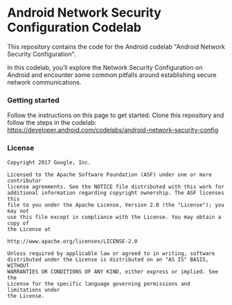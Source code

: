 # Android Network Security Configuration Codelab

This repository contains the code for the Android codelab "Android Network
Security Configuration".

In this codelab, you’ll explore the Network Security Configuration on Android
and encounter some common pitfalls around establishing secure network
communications.

### Getting started
Follow the instructions on this page to get started.
Clone this repository and follow the steps in the codelab:
https://developer.android.com/codelabs/android-network-security-config

### License


```
Copyright 2017 Google, Inc.

Licensed to the Apache Software Foundation (ASF) under one or more contributor
license agreements. See the NOTICE file distributed with this work for
additional information regarding copyright ownership. The ASF licenses this
file to you under the Apache License, Version 2.0 (the "License"); you may not
use this file except in compliance with the License. You may obtain a copy of
the License at

http://www.apache.org/licenses/LICENSE-2.0

Unless required by applicable law or agreed to in writing, software
distributed under the License is distributed on an "AS IS" BASIS, WITHOUT
WARRANTIES OR CONDITIONS OF ANY KIND, either express or implied. See the
License for the specific language governing permissions and limitations under
the License.
```
